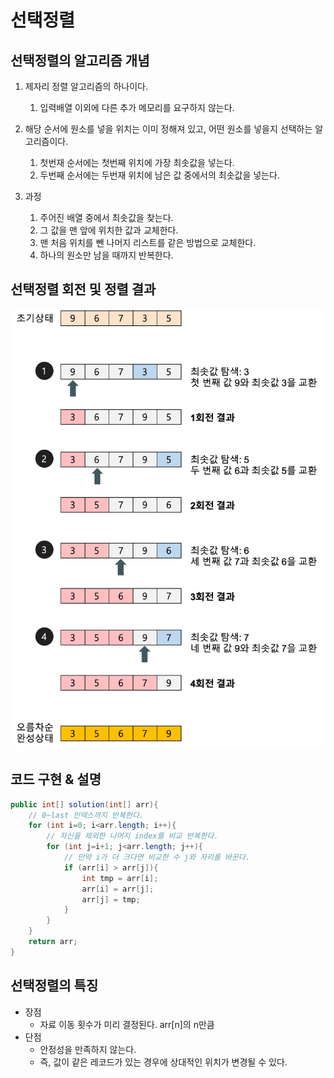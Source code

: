 # 선택정렬

## 선택정렬의 알고리즘 개념
1. 제자리 정렬 알고리즘의 하나이다.
   1. 입력배열 이외에 다른 추가 메모리를 요구하지 않는다.
2. 해당 순서에 원소를 넣을 위치는 이미 정해져 있고, 어떤 원소를 넣을지 선택하는 알고리즘이다.
   1. 첫번재 순서에는 첫번째 위치에 가장 최솟값을 넣는다.
   2. 두번째 순서에는 두번재 위치에 남은 값 중에서의 최솟값을 넣는다.

3. 과정
   1. 주어진 배열 중에서 최솟값을 찾는다.
   2. 그 값을 맨 앞에 위치한 값과 교체한다.
   3. 맨 처음 위치를 뺀 나머지 리스트를 같은 방법으로 교체한다.
   4. 하나의 원소만 남을 때까지 반복한다.

## 선택정렬 회전 및 정렬 결과
<img src="../../img/selection-sort.png" width="600px">

## 코드 구현 & 설명
```java
public int[] solution(int[] arr){
    // 0~last 인덱스까지 반복한다.
    for (int i=0; i<arr.length; i++){
        // 자신을 제외한 나머지 index를 비교 반복한다.
        for (int j=i+1; j<arr.length; j++){
            // 만약 i가 더 크다면 비교한 수 j와 자리를 바꾼다.
            if (arr[i] > arr[j]){
                int tmp = arr[i];
                arr[i] = arr[j];
                arr[j] = tmp;
            }
        }
    }
    return arr;
}
```

## 선택정렬의 특징
* 장점
  * 자료 이동 횟수가 미리 결정된다. arr[n]의 n만큼
* 단점
  * 안정성을 만족하지 않는다.
  * 즉, 값이 같은 레코드가 있는 경우에 상대적인 위치가 변경될 수 있다.

